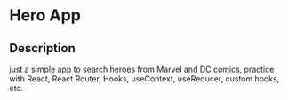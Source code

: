 # Hero App 
## Description
just a simple app to search heroes from Marvel and DC comics, practice with React, React Router, Hooks, useContext, useReducer, custom hooks, etc.